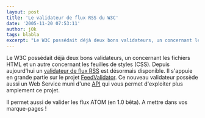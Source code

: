 ```yaml
---
layout: post
title: 'Le validateur de flux RSS du W3C'
date: '2005-11-20 07:53:11'
author: j0k
tags: blabla
excerpt: "Le W3C possédait déjà deux bons validateurs, un concernant les fichiers HTML et un autre concernant les feuilles de styles (CSS).     \nDepuis aujourd'hui un [validateur de flux RSS](http://validator.w3.org/feed/) est désormais disponible. Il s'appuie en grande partie sur le projet [FeedValidator](http://sourceforge.net/projects/feedvalidator).  \n  …"
---
```


Le W3C possédait déjà deux bons validateurs, un concernant les fichiers HTML et un autre concernant les feuilles de styles (CSS).
Depuis aujourd'hui un [validateur de flux RSS](http://validator.w3.org/feed/) est désormais disponible. Il s'appuie en grande partie sur le projet [FeedValidator](http://sourceforge.net/projects/feedvalidator).   Ce nouveau validateur possède aussi un Web Service muni d'une [API](http://validator.w3.org/feed/docs/api) qui vous permet d'exploiter plus amplement ce projet.

Il permet aussi de valider les flux ATOM (en 1.0 bêta).   A mettre dans vos marque-pages !
